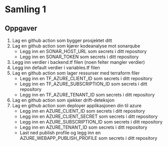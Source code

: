 # Samling 1

## Oppgaver
1. Lag en github action som bygger prosjektet ditt
2. Lag en github action som kjører kodeanalyse mot sonarqube
    - Legg inn en SONAR_HOST_URL som secrets i ditt repository
    - Legg inn en SONAR_TOKEN som secrets i ditt repository
3. Legg inn verdier i backend.tf filen (noen felter mangler verdier)
4. Legg inn default verdier i variables.tf filen
4. Lag en github action som lager ressurser med terraform filer
    - Legg inn en TF_AZURE_CLIENT_ID som secrets i ditt repository
    - Legg inn en TF_AZURE_SUBSCRIPTION_ID som secrets i ditt repository
    - Legg inn en TF_AZURE_TENANT_ID som secrets i ditt repository
5. Lag en github action som sjekker drift-deteksjon
6. Lag en github action som deployer applikasjonen din til azure
    - Legg inn en AZURE_CLIENT_ID som secrets i ditt repository
    - Legg inn en AZURE_CLIENT_SECRET som secrets i ditt repository
    - Legg inn en AZURE_SUBSCRIPTION_ID som secrets i ditt repository
    - Legg inn en AZURE_TENANT_ID som secrets i ditt repository
    - Last ned publish profile og legg inn en AZURE_WEBAPP_PUBLISH_PROFILE som secrets i ditt repository
